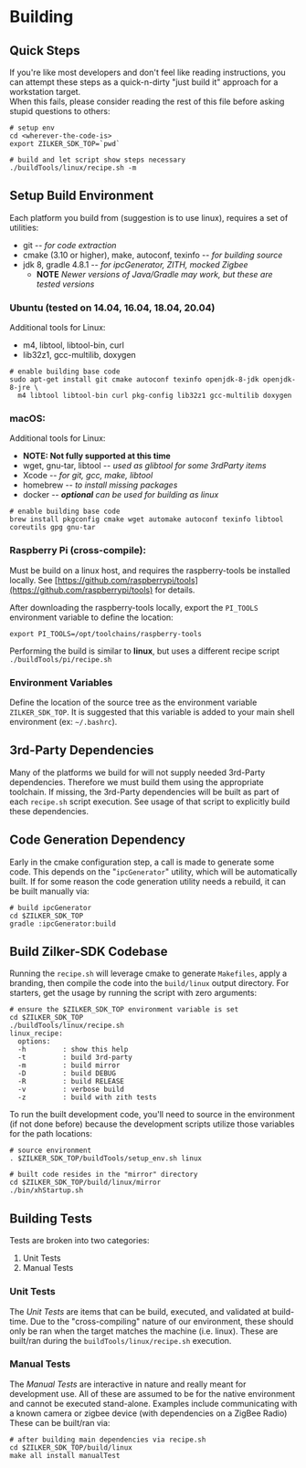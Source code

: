 # Building

## Quick Steps
If you're like most developers and don't feel like reading instructions, you can
attempt these steps as a quick-n-dirty "just build it" approach for a workstation target.  
When this fails, please consider reading the rest of this file before asking stupid questions to others:

~~~~
# setup env
cd <wherever-the-code-is>
export ZILKER_SDK_TOP=`pwd`

# build and let script show steps necessary
./buildTools/linux/recipe.sh -m
~~~~

## Setup Build Environment

Each platform you build from (suggestion is to use linux), requires a set of utilities:
- git -- _for code extraction_
- cmake (3.10 or higher), make, autoconf, texinfo -- _for building source_
- jdk 8, gradle 4.8.1 -- _for ipcGenerator, ZITH, mocked Zigbee_
  - **NOTE** _Newer versions of Java/Gradle may work, but these are tested versions_

### Ubuntu (tested on 14.04, 16.04, 18.04, 20.04)

Additional tools for Linux:
- m4, libtool, libtool-bin, curl
- lib32z1, gcc-multilib, doxygen

~~~~
# enable building base code
sudo apt-get install git cmake autoconf texinfo openjdk-8-jdk openjdk-8-jre \
  m4 libtool libtool-bin curl pkg-config lib32z1 gcc-multilib doxygen
~~~~

### macOS:

Additional tools for Linux:
- **NOTE: Not fully supported at this time**
- wget, gnu-tar, libtool -- _used as glibtool for some 3rdParty items_
- Xcode -- _for git, gcc, make, libtool_
- homebrew -- _to install missing packages_
- docker -- _**optional** can be used for building as linux_

~~~~
# enable building base code
brew install pkgconfig cmake wget automake autoconf texinfo libtool coreutils gpg gnu-tar 
~~~~

### Raspberry Pi (cross-compile):

Must be build on a linux host, and requires the raspberry-tools be installed locally.
See [https://github.com/raspberrypi/tools](https://github.com/raspberrypi/tools) for details.

After downloading the raspberry-tools locally, export the `PI_TOOLS` environment variable 
to define the location:

~~~
export PI_TOOLS=/opt/toolchains/raspberry-tools
~~~

Performing the build is similar to **linux**, but uses a different recipe script `./buildTools/pi/recipe.sh`

### Environment Variables
Define the location of the source tree as the environment variable `ZILKER_SDK_TOP`.
It is suggested that this variable is added to your main shell environment (ex: `~/.bashrc`).

## 3rd-Party Dependencies

Many of the platforms we build for will not supply needed 3rd-Party dependencies.
Therefore we must build them using the appropriate toolchain.  If missing, the
3rd-Party dependencies will be built as part of each `recipe.sh` script execution.
See usage of that script to explicitly build these dependencies.

## Code Generation Dependency

Early in the cmake configuration step, a call is made to generate some code.
This depends on the "`ipcGenerator`" utility, which will be automatically built.
If for some reason the code generation utility needs a rebuild, it can be built
manually via:

~~~
# build ipcGenerator
cd $ZILKER_SDK_TOP
gradle :ipcGenerator:build
~~~

## Build Zilker-SDK Codebase

Running the `recipe.sh` will leverage cmake to generate `Makefiles`, apply a 
branding, then compile the code into the `build/linux` output directory.
For starters, get the usage by running the script with zero arguments:

~~~~
# ensure the $ZILKER_SDK_TOP environment variable is set
cd $ZILKER_SDK_TOP
./buildTools/linux/recipe.sh
linux_recipe:
  options:
  -h         : show this help
  -t         : build 3rd-party
  -m         : build mirror
  -D         : build DEBUG
  -R         : build RELEASE
  -v         : verbose build
  -z         : build with zith tests
~~~~

To run the built development code, you'll need to source in the environment (if not done before)
because the development scripts utilize those variables for the path locations:

~~~~
# source environment
. $ZILKER_SDK_TOP/buildTools/setup_env.sh linux

# built code resides in the "mirror" directory
cd $ZILKER_SDK_TOP/build/linux/mirror
./bin/xhStartup.sh
~~~~

## Building Tests

Tests are broken into two categories:
1. Unit Tests
2. Manual Tests

### Unit Tests
The *Unit Tests* are items that can be build, executed, and validated at build-time.
Due to the "cross-compiling" nature of our environment, these should only be ran when the target
matches the machine (i.e. linux).  These are built/ran during the `buildTools/linux/recipe.sh` execution.

### Manual Tests
The *Manual Tests* are interactive in nature and really meant for development use.
All of these are assumed to be for the native environment and cannot be executed stand-alone.
Examples include communicating with a known camera or zigbee device (with dependencies on a ZigBee Radio)
These can be built/ran via:
~~~~
# after building main dependencies via recipe.sh
cd $ZILKER_SDK_TOP/build/linux
make all install manualTest
~~~~

